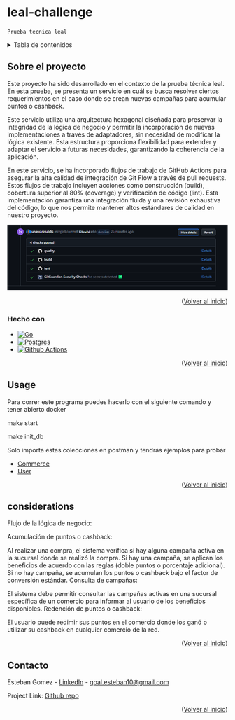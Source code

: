 # leal-challenge
    Prueba tecnica leal

<!-- TABLE OF CONTENTS -->
<details>
  <summary>Tabla de contenidos</summary>
  <ol>
    <li>
      <a href="#sobre-el-proyecto">Sobre el proyecto</a>
      <ul>
        <li><a href="#hecho-con">Hecho con</a></li>
      </ul>
    </li>
    <li><a href="#usage">Usage</a></li>
    <li><a href="#considerations">Consideraciones</a></li>
    <li><a href="#contacto">Contacto</a></li>
  </ol>
</details>

<!-- ABOUT THE PROJECT -->
## Sobre el proyecto

Este proyecto ha sido desarrollado en el contexto de la prueba técnica leal. En esta prueba, se presenta un servicio en cuál se busca resolver ciertos requerimientos en
el caso donde se crean nuevas campañas para acumular puntos o cashback.

Este servicio utiliza una arquitectura hexagonal diseñada para preservar la integridad de la lógica de negocio y permitir la incorporación de nuevas implementaciones a través de adaptadores, sin necesidad de modificar la lógica existente. Esta estructura proporciona flexibilidad para extender y adaptar el servicio a futuras necesidades, garantizando la coherencia de la aplicación.

En este servicio, se ha incorporado flujos de trabajo de GitHub Actions para asegurar la alta calidad de integración de Git Flow a través de pull requests. Estos flujos de trabajo incluyen acciones como construcción (build), cobertura superior al 80% (coverage) y verificación de código (lint). Esta implementación garantiza una integración fluida y una revisión exhaustiva del código, lo que nos permite mantener altos estándares de calidad en nuestro proyecto.

![actions](docs/actions.png)

<p align="right">(<a href="#readme-top">Volver al inicio</a>)</p>

### Hecho con

* [![Go][Go.dev]][Go-url]
* [![Postgres][Postgres.com]][Postgres-url]
* [![Github Actions][github-actions.com]][GithubActions-url]

<p align="right">(<a href="#readme-top">Volver al inicio</a>)</p>

<!-- USAGE EXAMPLES -->
## Usage

Para correr este programa puedes hacerlo con el siguiente comando y tener abierto docker

make start

make init_db

Solo importa estas colecciones en postman y tendrás ejemplos para probar

* [  Commerce ](docs/Commerce.postman_collection.json)
* [ User ](docs/Users.postman_collection.json)

<p align="right">(<a href="#readme-top">Volver al inicio</a>)</p>

<!-- Considerations -->
## considerations

Flujo de la lógica de negocio:

Acumulación de puntos o cashback:

Al realizar una compra, el sistema verifica si hay alguna campaña activa en la sucursal donde se realizó la compra.
Si hay una campaña, se aplican los beneficios de acuerdo con las reglas (doble puntos o porcentaje adicional).
Si no hay campaña, se acumulan los puntos o cashback bajo el factor de conversión estándar.
Consulta de campañas:

El sistema debe permitir consultar las campañas activas en una sucursal específica de un comercio para informar al usuario de los beneficios disponibles.
Redención de puntos o cashback:

El usuario puede redimir sus puntos en el comercio donde los ganó o utilizar su cashback en cualquier comercio de la red.

<p align="right">(<a href="#readme-top">Volver al inicio</a>)</p>

<!-- CONTACT -->
## Contacto

Esteban Gomez - [LinkedIn](https://www.linkedin.com/public-profile/settings?lipi=urn%3Ali%3Apage%3Ad_flagship3_profile_self_edit_contact-info%3BSnAu1%2F2AQQiK8pzcnqrLUA%3D%3D) - goal.esteban10@gmail.com

Project Link: [Github repo](https://github.com/unawaretub86/top-secret)

<p align="right">(<a href="#readme-top">Volver al inicio</a>)</p>

<!-- MARKDOWN LINKS & IMAGES -->
<!-- https://www.markdownguide.org/basic-syntax/#reference-style-links -->
[linkedin-shield]: https://img.shields.io/badge/-LinkedIn-black.svg?style=for-the-badge&logo=linkedin&colorB=555
[linkedin-url]: https://linkedin.com/in/othneildrew
[Go.dev]: https://img.shields.io/badge/go-%2300ADD8.svg?style=for-the-badge&logo=go&logoColor=white
[Go-url]: https://go.dev/
[github.com]: https://img.shields.io/badge/github-%23121011.svg?style=for-the-badge&logo=github&logoColor=white
[Github-url]: https://github.com/
[github-actions.com]: https://img.shields.io/badge/github%20actions-%232671E5.svg?style=for-the-badge&logo=githubactions&logoColor=white
[GithubActions-url]: https://github.com/features/actions
[postgres.com]: https://img.shields.io/badge/PostgreSQL-316192?style=for-the-badge&logo=postgresql&logoColor=white
[postgres-url]: https://www.postgresql.org/

